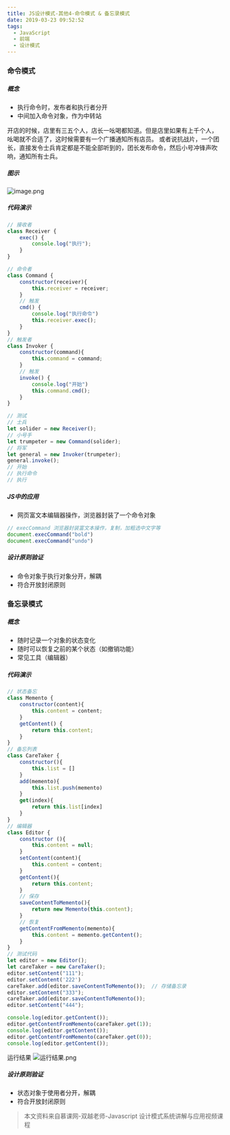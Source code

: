 ```yaml
---
title: JS设计模式-其他4-命令模式 & 备忘录模式
date: 2019-03-23 09:52:52
tags:
  - JavaScript
  - 前端
  - 设计模式
---
```

### 命令模式
##### 概念
- 执行命令时，发布者和执行者分开
- 中间加入命令对象，作为中转站
<!-- more -->
开店的时候，店里有三五个人，店长一吆喝都知道。但是店里如果有上千个人，
吆喝就不合适了，这时候需要有一个广播通知所有店员。
或者说抗战片，一个团长，直接发令士兵肯定都是不能全部听到的，团长发布命令，然后小号冲锋声吹响，通知所有士兵。
##### 图示
![image.png](https://upload-images.jianshu.io/upload_images/8878633-6085d609560432f7.png?imageMogr2/auto-orient/strip%7CimageView2/2/w/1240)

##### 代码演示
```javascript
// 接收者
class Receiver {
    exec() {
        console.log("执行");
    }
}

// 命令者
class Command {
    constructor(receiver){
        this.receiver = receiver;
    }
    // 触发
    cmd() {
        console.log("执行命令")
        this.receiver.exec();
    }
}
// 触发者
class Invoker {
    constructor(command){
        this.command = command;
    }
    // 触发
    invoke() {
        console.log("开始")
        this.command.cmd();
    }
}

// 测试
// 士兵
let solider = new Receiver();
// 小号手
let trumpeter = new Command(solider);
// 将军
let general = new Invoker(trumpeter);
general.invoke();
// 开始
// 执行命令
// 执行
```
##### JS中的应用
- 网页富文本编辑器操作，浏览器封装了一个命令对象
```javascript
// execCommand 浏览器封装富文本操作，复制，加粗选中文字等
document.execCommand("bold")
document.execCommand("undo")
```
##### 设计原则验证
- 命令对象于执行对象分开，解耦
- 符合开放封闭原则

### 备忘录模式
##### 概念
- 随时记录一个对象的状态变化
- 随时可以恢复之前的某个状态（如撤销功能）
- 常见工具（编辑器）

##### 代码演示
```javascript
// 状态备忘
class Memento {
    constructor(content){
        this.content = content;
    }
    getContent() {
        return this.content;
    }
}
// 备忘列表
class CareTaker {
    constructor(){
        this.list = []
    }
    add(memento){
        this.list.push(memento)
    }
    get(index){
        return this.list[index]
    }
}
// 编辑器
class Editor {
    constructor (){
        this.content = null;
    }
    setContent(content){
        this.content = content;
    }
    getContent(){
        return this.content;
    }
    // 保存
    saveContentToMemento(){
        return new Memento(this.content);
    }
    // 恢复
    getContentFromMemento(memento){
        this.content = memento.getContent();
    }
}
// 测试代码
let editor = new Editor();
let careTaker = new CareTaker();
editor.setContent("111");
editor.setContent('222')
careTaker.add(editor.saveContentToMemento());  // 存储备忘录
editor.setContent("333");
careTaker.add(editor.saveContentToMemento());
editor.setContent("444");

console.log(editor.getContent());
editor.getContentFromMemento(careTaker.get(1));
console.log(editor.getContent());
editor.getContentFromMemento(careTaker.get(0));
console.log(editor.getContent());
```
运行结果
![运行结果.png](https://upload-images.jianshu.io/upload_images/8878633-c7d7e517f91b5295.png?imageMogr2/auto-orient/strip%7CimageView2/2/w/1240)

##### 设计原则验证
- 状态对象于使用者分开，解耦
- 符合开放封闭原则

> 本文资料来自慕课网-双越老师-Javascript 设计模式系统讲解与应用视频课程

